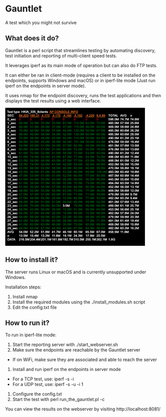 # Gauntlet

A test which you might not survive

## What does it do?

Gauntlet is a perl script that streamlines testing by automating discovery, test initiation and reporting of multi-client speed tests.

It leverages iperf as its main mode of operation but can also do FTP tests.

It can either be ran in client-mode (requires a client to be installed on the endpoints, supports Windows and macOS) or in iperf-lite mode (Just run iperf on the endpoints in server mode).

It uses nmap for the endpoint discovery, runs the test applications and then displays the test results using a web interface.

![Display Example](/sample.png)

## How to install it?

The server runs Linux or macOS and is currently unsupported under Windows.

Installation steps:
1. Install nmap 
1. Install the required modules using the ./install_modules.sh script
1. Edit the config.txt file

## How to run it?

To run in iperf-lite mode:
1. Start the reporting server with ./start_webserver.sh
1. Make sure the endpoints are reachable by the Gauntlet server
  * If on WiFi, make sure they are associated and able to reach the server
1. Install and run iperf on the endpoints in server mode
  * For a TCP test, use: iperf -s -i
  * For a UDP test, use: iperf -s -u -i 1
1. Configure the config.txt
1. Start the test with perl run_the_gauntlet.pl -c

You can view the results on the webserver by visiting http://localhost:8081/

